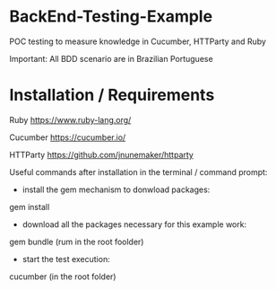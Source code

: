 # BackEnd-Testing-Example
POC testing to measure knowledge in Cucumber, HTTParty and Ruby

Important: All BDD scenario are in Brazilian Portuguese

# Installation / Requirements

Ruby
https://www.ruby-lang.org/

Cucumber
https://cucumber.io/

HTTParty
https://github.com/jnunemaker/httparty


Useful commands after installation in the terminal / command prompt:

- install the gem mechanism to donwload packages:

gem install


- download all the packages necessary for this example work:

gem bundle (rum in the root foolder)


- start the test execution:

cucumber (in the root folder)
